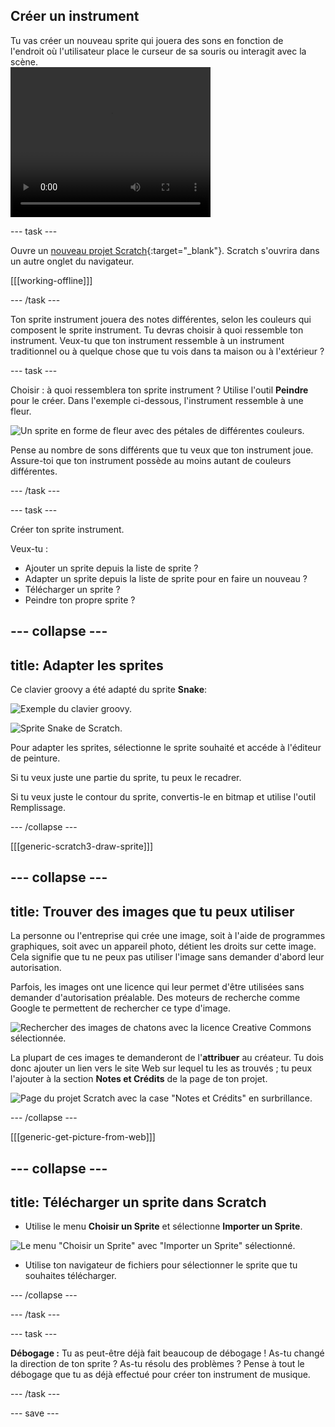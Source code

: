 ## Créer un instrument

<div style="display: flex; flex-wrap: wrap">
<div style="flex-basis: 200px; flex-grow: 1; margin-right: 15px;">
Tu vas créer un nouveau sprite qui jouera des sons en fonction de l'endroit où l'utilisateur place le curseur de sa souris ou interagit avec la scène.
</div>
<div>
 <video width="320" height="240" controls>
  <source src="images/step-2-demo.mp4" type="video/mp4">
  Ton navigateur ne prend pas en charge le format de vidéo mp4.
</video> 
</div>
</div>

--- task ---

Ouvre un [nouveau projet Scratch](http://rpf.io/scratch-new){:target="_blank"}. Scratch s'ouvrira dans un autre onglet du navigateur.

[[[working-offline]]]

--- /task ---

Ton sprite instrument jouera des notes différentes, selon les couleurs qui composent le sprite instrument. Tu devras choisir à quoi ressemble ton instrument. Veux-tu que ton instrument ressemble à un instrument traditionnel ou à quelque chose que tu vois dans ta maison ou à l'extérieur ?

--- task ---

Choisir : à quoi ressemblera ton sprite instrument ? Utilise l'outil **Peindre** pour le créer. Dans l'exemple ci-dessous, l'instrument ressemble à une fleur.

![Un sprite en forme de fleur avec des pétales de différentes couleurs.](images/flower.png)

Pense au nombre de sons différents que tu veux que ton instrument joue. Assure-toi que ton instrument possède au moins autant de couleurs différentes.

--- /task ---

--- task ---

Créer ton sprite instrument.

Veux-tu :
- Ajouter un sprite depuis la liste de sprite ?
- Adapter un sprite depuis la liste de sprite pour en faire un nouveau ?
- Télécharger un sprite ?
- Peindre ton propre sprite ?

--- collapse ---
---
title: Adapter les sprites
---

Ce clavier groovy a été adapté du sprite **Snake**:

![Exemple du clavier groovy.](images/groovy-keyboard.png)

![Sprite Snake de Scratch.](images/snake-sprite.png)

Pour adapter les sprites, sélectionne le sprite souhaité et accéde à l'éditeur de peinture.

Si tu veux juste une partie du sprite, tu peux le recadrer.

Si tu veux juste le contour du sprite, convertis-le en bitmap et utilise l'outil Remplissage.

--- /collapse ---

[[[generic-scratch3-draw-sprite]]]

--- collapse ---
---
title: Trouver des images que tu peux utiliser
---

La personne ou l'entreprise qui crée une image, soit à l'aide de programmes graphiques, soit avec un appareil photo, détient les droits sur cette image. Cela signifie que tu ne peux pas utiliser l'image sans demander d'abord leur autorisation.

Parfois, les images ont une licence qui leur permet d'être utilisées sans demander d'autorisation préalable. Des moteurs de recherche comme Google te permettent de rechercher ce type d'image.

![Rechercher des images de chatons avec la licence Creative Commons sélectionnée.](images/google-search.png)

La plupart de ces images te demanderont de l'**attribuer** au créateur. Tu dois donc ajouter un lien vers le site Web sur lequel tu les as trouvés ; tu peux l'ajouter à la section **Notes et Crédits** de la page de ton projet.

![Page du projet Scratch avec la case "Notes et Crédits" en surbrillance.](images/project-page.png)

--- /collapse ---

[[[generic-get-picture-from-web]]]

--- collapse ---
---
title: Télécharger un sprite dans Scratch
---

- Utilise le menu **Choisir un Sprite** et sélectionne **Importer un Sprite**.

![Le menu "Choisir un Sprite" avec "Importer un Sprite" sélectionné.](images/upload-sprite.png)

- Utilise ton navigateur de fichiers pour sélectionner le sprite que tu souhaites télécharger.

--- /collapse ---

--- /task ---

--- task ---

**Débogage :** Tu as peut-être déjà fait beaucoup de débogage ! As-tu changé la direction de ton sprite ? As-tu résolu des problèmes ? Pense à tout le débogage que tu as déjà effectué pour créer ton instrument de musique.

--- /task ---


--- save ---
